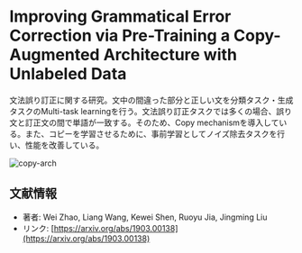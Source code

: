 # Improving Grammatical Error Correction via Pre-Training a Copy-Augmented Architecture with Unlabeled Data

文法誤り訂正に関する研究。文中の間違った部分と正しい文を分類タスク・生成タスクのMulti-task learningを行う。文法誤り訂正タスクでは多くの場合、誤り文と訂正文の間で単語が一致する。そのため、Copy mechanismを導入している。また、コピーを学習させるために、事前学習としてノイズ除去タスクを行い、性能を改善している。

![copy-arch](https://user-images.githubusercontent.com/53220859/65815104-b9c6ed80-e225-11e9-8c64-6cc87898be8f.png)



## 文献情報

- 著者: Wei Zhao, Liang Wang, Kewei Shen, Ruoyu Jia, Jingming Liu
- リンク: [https://arxiv.org/abs/1903.00138](https://arxiv.org/abs/1903.00138)

